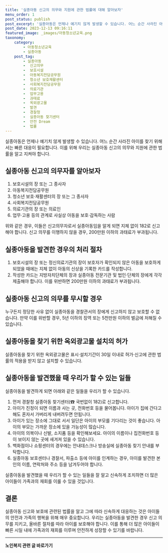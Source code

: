 ```yaml
---
title: '실종아동 신고의 의무와 지원에 관한 법률에 대해 알아보자'
menu_order: 1
post_status: publish
post_excerpt: '실종아동은 언제나 예기치 않게 발생할 수 있습니다. 어느 순간 사라진 아이를 찾기 위해서는 빠른 대응이 필요합니다. 이를 위해 우리는 실종아동 신고의 의무와 지원에 관한 법률을 알고 지켜야 합니다.'
post_date: 2023-12-13 09:16:11
featured_image: _images/아동청소년교육.png
taxonomy:
    category:
        - 아동청소년교육
        - 실종아동
    post_tag:
        - 실종아동
        -  신고의무
        -  보호시설
        -  아동복지전담공무원
        -  청소년 보호재활센터
        -  사회복지전담공무원
        -  의료기관
        -  업무고용
        -  과태료
        -  옥외광고물
        -  발견
        -  경찰청
        -  실종아동 찾기센터
        -  안전 Dream
        -  법률
---
```



실종아동은 언제나 예기치 않게 발생할 수 있습니다. 어느 순간 사라진 아이를 찾기 위해서는 빠른 대응이 필요합니다. 이를 위해 우리는 실종아동 신고의 의무와 지원에 관한 법률을 알고 지켜야 합니다.

## 실종아동 신고의 의무자를 알아보자

1. 보호시설의 장 또는 그 종사자
2. 아동복지전담공무원
3. 청소년 보호·재활센터의 장 또는 그 종사자
4. 사회복지전담공무원
5. 의료기관의 장 또는 의료인
6. 업무·고용 등의 관계로 사실상 아동을 보호·감독하는 사람

위와 같은 경우, 이들은 신고의무자로서 실종아동임을 알게 되면 지체 없이 182로 신고해야 합니다. 신고 의무를 이행하지 않을 경우, 200만원 이하의 과태료가 부과됩니다.

## 실종아동을 발견한 경우의 처리 절차

1. 보호시설의 장 또는 정신의료기관의 장이 보호자가 확인되지 않은 아동을 보호하게 되었을 때에는 지체 없이 아동의 신상을 기록한 카드를 작성합니다.
2. 작성한 카드는 지방자치단체의 장과 실종아동 전문기관 및 법인·단체의 장에게 각각 제출해야 합니다. 이를 위반하면 200만원 이하의 과태료가 부과됩니다.

## 실종아동 신고의 의무를 무시할 경우

누구든지 정당한 사유 없이 실종아동을 경찰관서의 장에게 신고하지 않고 보호할 수 없습니다. 만약 이를 위반할 경우, 5년 이하의 징역 또는 5천만원 이하의 벌금에 처해질 수 있습니다.

## 실종아동을 찾기 위한 옥외광고물 설치의 허가

실종아동을 찾기 위한 옥외광고물은 표시·설치기간이 30일 이내로 허가·신고에 관한 법률의 적용을 받지 않고 설치할 수 있습니다.

## 실종아동을 발견했을 때 우리가 할 수 있는 일들

실종아동을 발견하게 되면 아래와 같은 일들을 우리가 할 수 있습니다.

1. 먼저 경찰청 실종아동 찾기센터(☎ 국번없이 182)로 신고합니다.
2. 아이가 진정이 되면 이름과 사는 곳, 전화번호 등을 물어봅니다. 아이가 집에 간다고 해도 혼자서 가버리게 내버려두면 안됩니다.
3. 아이가 있는 장소에 그대로 서서 일단은 아이의 부모를 기다리는 것이 좋습니다. 아이의 부모는 가까운 장소에 있을 가능성이 많습니다.
4. 아이의 의복이나 신발, 소지품 등을 확인해보세요. 아이의 이름이나 집전화번호 등이 보이지 않는 곳에 새겨져 있을 수 있습니다.
5. 백화점이나 쇼핑센터의 경우에는 안내데스크나 방송실에 실종아동 찾기 안내를 부탁합니다.
6. 실종아동 보호센터나 경찰서, 파출소 등에 아이를 인계하는 경우, 아이를 발견한 본인의 이름, 연락처와 주소 등을 남겨두어야 합니다.

실종아동을 발견했을 때 우리가 할 수 있는 일들을 잘 알고 신속하게 조치하면 더 많은 아이들이 가족과의 재회를 이룰 수 있을 것입니다.

## 결론

실종아동 신고와 보호에 관련된 법률을 알고 그에 따라 신속하게 대응하는 것은 아이들의 안전과 가족의 행복을 위해 매우 중요합니다. 우리는 실종아동을 발견한 경우 신고 의무를 지키고, 올바른 절차를 따라 아이를 보호해야 합니다. 이를 통해 더 많은 아이들이 빠른 시일 내에 가족과의 재회를 이루며 안전하게 성장할 수 있기를 바랍니다.
<!-- wp:separator -->
<hr class="wp-block-separator has-alpha-channel-opacity"/>
<!-- /wp:separator -->

<!-- wp:group {"backgroundColor":"base","layout":{"type":"constrained"}} -->
<div class="wp-block-group has-base-background-color has-background"><!-- wp:paragraph {"align":"center","fontSize":"medium"} -->
<p class="has-text-align-center has-large-font-size"><strong>노인복지 관련 글 바로가기</strong></p>
<!-- /wp:paragraph -->


<!-- wp:latest-posts
{"categories":[{"id":15998,"count":19,"description":"","link":"https://uknowlaw.com/category/%eb%85%b8%ec%9d%b8%eb%b3%b5%ec%a7%80/","name":"노인복지","slug":"노인복지","taxonomy":"category","parent":0,"meta":[],"_links":{"self":[{"href":"https://uknowlaw.com/wp-json/wp/v2/categories/15998"}],"collection":[{"href":"https://uknowlaw.com/wp-json/wp/v2/categories"}],"about":[{"href":"https://uknowlaw.com/wp-json/wp/v2/taxonomies/category"}],"wp:post_type":[{"href":"https://uknowlaw.com/wp-json/wp/v2/posts?categories=15998"}],"curies":[{"name":"wp","href":"https://api.w.org/{rel}","templated":true}]}}],"postsToShow":100,"excerptLength":28,"postLayout":"grid","columns":2,"featuredImageAlign":"left","featuredImageSizeSlug":"large","fontSize":"small"} /--></div>
<!-- /wp:group -->